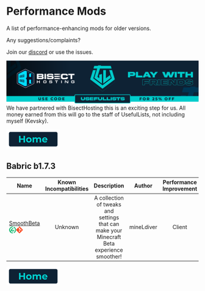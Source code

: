 # Performance Mods

A list of performance-enhancing mods for older versions.

Any suggestions/complaints?

Join our [discord](https://discord.gg/8nzHYhVUQS) or use the issues.

[![Bisect Hosting Image](https://raw.githubusercontent.com/TheUsefulLists/assets/main/Images/Promo.png)](https://bisecthosting.com/UsefulLists)
We have partnered with BisectHosting this is an exciting step for us. All money earned from this will go to the staff of UsefulLists, not including myself (Kevsky).

[![Home](https://raw.githubusercontent.com/TheUsefulLists/assets/main/Images/Buttons/Small/Home.png)](/README.md)


## Babric b1.7.3

| Name | Known Incompatibilities | Description | Author | Performance Improvement | [Label](/README.md/#labels) | License |
| --- | :---: | :---: | :---: | :---: | :---: | :---: |
| [SmoothBeta](https://modrinth.com/mod/alternate-current) [![Modrinth Logo](https://raw.githubusercontent.com/TheUsefulLists/assets/main/Images/Platform_Icons/Modrinth.png)](https://modrinth.com/mod/smoothbeta)[![GitHub Logo](https://raw.githubusercontent.com/TheUsefulLists/assets/main/Images/Platform_Icons/Github.png)](https://github.com/mineLdiver/smoothbeta) | Unknown | A collection of tweaks and settings that can make your Minecraft Beta experience smoother! | mineLdiver | Client | None | [CC0](/licenses/Licenses.md#cc0) |

[![Home](https://raw.githubusercontent.com/TheUsefulLists/assets/main/Images/Buttons/Small/Home.png)](/README.md)
